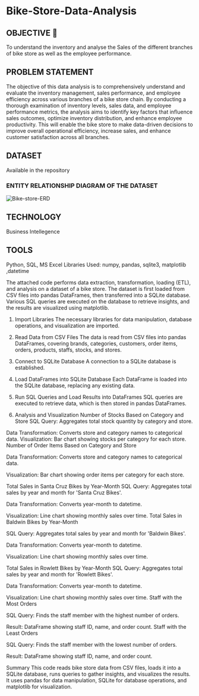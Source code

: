 # Bike-Store-Data-Analysis

## OBJECTIVE 🎯
To understand the inventory and analyse the Sales of the different branches of bike store as well as the employee performance.
## PROBLEM STATEMENT
The objective of this data analysis is to comprehensively understand and evaluate the inventory management, sales performance, and employee efficiency across various branches of a bike store chain. By conducting a thorough examination of inventory levels, sales data, and employee performance metrics, the analysis aims to identify key factors that influence sales outcomes, optimize inventory distribution, and enhance employee productivity. This will enable the bike store to make data-driven decisions to improve overall operational efficiency, increase sales, and enhance customer satisfaction across all branches. 

## DATASET
Available in the repository
### ENTITY RELATIONSHIP DIAGRAM OF THE DATASET
![Bike-store-ERD](https://github.com/KruthiJayendra/Bike-Store-Data-Analysis/assets/113492040/30c1ae68-b3ad-42ea-a7ae-5a3488f7dafe)

## TECHNOLOGY
Business Intellegence
## TOOLS
Python, SQL, MS Excel
Libraries Used: numpy, pandas, sqlite3, matplotlib ,datetime

The attached  code performs data extraction, transformation, loading (ETL), and analysis on a dataset of a bike store. The dataset is first loaded from CSV files into pandas DataFrames, then transferred into a SQLite database. Various SQL queries are executed on the database to retrieve insights, and the results are visualized using matplotlib.




1. Import Libraries
The necessary libraries for data manipulation, database operations, and visualization are imported.

2. Read Data from CSV Files
The data is read from CSV files into pandas DataFrames, covering brands, categories, customers, order items, orders, products, staffs, stocks, and stores.

3. Connect to SQLite Database
A connection to a SQLite database is established.

4. Load DataFrames into SQLite Database
Each DataFrame is loaded into the SQLite database, replacing any existing data.

5. Run SQL Queries and Load Results into DataFrames
SQL queries are executed to retrieve data, which is then stored in pandas DataFrames.

6. Analysis and Visualization
Number of Stocks Based on Category and Store
SQL Query: Aggregates total stock quantity by category and store.

Data Transformation: Converts store and category names to categorical data.
Visualization: Bar chart showing stocks per category for each store.
Number of Order Items Based on Category and Store

Data Transformation: Converts store and category names to categorical data.

Visualization: Bar chart showing order items per category for each store.

Total Sales in Santa Cruz Bikes by Year-Month
SQL Query: Aggregates total sales by year and month for 'Santa Cruz Bikes'.

Data Transformation: Converts year-month to datetime.

Visualization: Line chart showing monthly sales over time.
Total Sales in Baldwin Bikes by Year-Month

SQL Query: Aggregates total sales by year and month for 'Baldwin Bikes'.

Data Transformation: Converts year-month to datetime.

Visualization: Line chart showing monthly sales over time.

Total Sales in Rowlett Bikes by Year-Month
SQL Query: Aggregates total sales by year and month for 'Rowlett Bikes'.

Data Transformation: Converts year-month to datetime.

Visualization: Line chart showing monthly sales over time.
Staff with the Most Orders

SQL Query: Finds the staff member with the highest number of orders.

Result: DataFrame showing staff ID, name, and order count.
Staff with the Least Orders

SQL Query: Finds the staff member with the lowest number of orders.

Result: DataFrame showing staff ID, name, and order count.

Summary
This code reads bike store data from CSV files, loads it into a SQLite database, runs queries to gather insights, and visualizes the results. It uses pandas for data manipulation, SQLite for database operations, and matplotlib for visualization.
